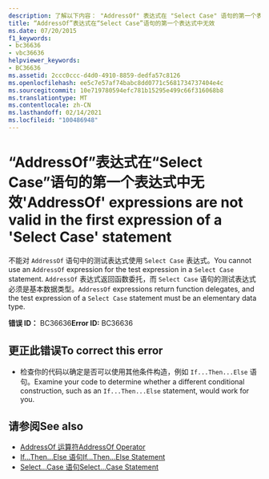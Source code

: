 ```yaml
---
description: 了解以下内容： "AddressOf" 表达式在 "Select Case" 语句的第一个表达式中无效
title: “AddressOf”表达式在“Select Case”语句的第一个表达式中无效
ms.date: 07/20/2015
f1_keywords:
- bc36636
- vbc36636
helpviewer_keywords:
- BC36636
ms.assetid: 2ccc0ccc-d4d0-4910-8859-dedfa57c8126
ms.openlocfilehash: ee5c7e57af74babc8dd0771c5681734737404e4c
ms.sourcegitcommit: 10e719780594efc781b15295e499c66f316068b8
ms.translationtype: MT
ms.contentlocale: zh-CN
ms.lasthandoff: 02/14/2021
ms.locfileid: "100486948"
---
```

# <a name="addressof-expressions-are-not-valid-in-the-first-expression-of-a-select-case-statement"></a><span data-ttu-id="d4a85-103">“AddressOf”表达式在“Select Case”语句的第一个表达式中无效</span><span class="sxs-lookup"><span data-stu-id="d4a85-103">'AddressOf' expressions are not valid in the first expression of a 'Select Case' statement</span></span>

<span data-ttu-id="d4a85-104">不能对 `AddressOf` 语句中的测试表达式使用 `Select Case` 表达式。</span><span class="sxs-lookup"><span data-stu-id="d4a85-104">You cannot use an `AddressOf` expression for the test expression in a `Select Case` statement.</span></span> <span data-ttu-id="d4a85-105">`AddressOf` 表达式返回函数委托，而 `Select Case` 语句的测试表达式必须是基本数据类型。</span><span class="sxs-lookup"><span data-stu-id="d4a85-105">`AddressOf` expressions return function delegates, and the test expression of a `Select Case` statement must be an elementary data type.</span></span>  
  
 <span data-ttu-id="d4a85-106">**错误 ID：** BC36636</span><span class="sxs-lookup"><span data-stu-id="d4a85-106">**Error ID:** BC36636</span></span>  
  
## <a name="to-correct-this-error"></a><span data-ttu-id="d4a85-107">更正此错误</span><span class="sxs-lookup"><span data-stu-id="d4a85-107">To correct this error</span></span>  
  
- <span data-ttu-id="d4a85-108">检查你的代码以确定是否可以使用其他条件构造，例如 `If...Then...Else` 语句。</span><span class="sxs-lookup"><span data-stu-id="d4a85-108">Examine your code to determine whether a different conditional construction, such as an `If...Then...Else` statement, would work for you.</span></span>  
  
## <a name="see-also"></a><span data-ttu-id="d4a85-109">请参阅</span><span class="sxs-lookup"><span data-stu-id="d4a85-109">See also</span></span>

- [<span data-ttu-id="d4a85-110">AddressOf 运算符</span><span class="sxs-lookup"><span data-stu-id="d4a85-110">AddressOf Operator</span></span>](../language-reference/operators/addressof-operator.md)
- [<span data-ttu-id="d4a85-111">If...Then...Else 语句</span><span class="sxs-lookup"><span data-stu-id="d4a85-111">If...Then...Else Statement</span></span>](../language-reference/statements/if-then-else-statement.md)
- [<span data-ttu-id="d4a85-112">Select...Case 语句</span><span class="sxs-lookup"><span data-stu-id="d4a85-112">Select...Case Statement</span></span>](../language-reference/statements/select-case-statement.md)
